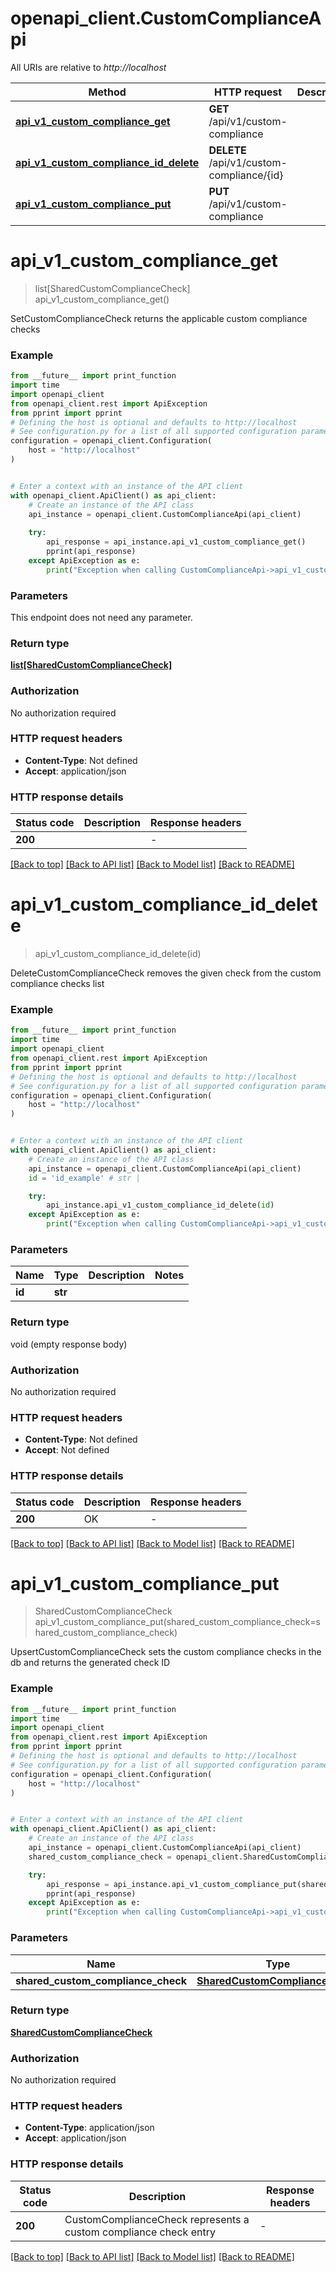 # openapi_client.CustomComplianceApi

All URIs are relative to *http://localhost*

Method | HTTP request | Description
------------- | ------------- | -------------
[**api_v1_custom_compliance_get**](CustomComplianceApi.md#api_v1_custom_compliance_get) | **GET** /api/v1/custom-compliance | 
[**api_v1_custom_compliance_id_delete**](CustomComplianceApi.md#api_v1_custom_compliance_id_delete) | **DELETE** /api/v1/custom-compliance/{id} | 
[**api_v1_custom_compliance_put**](CustomComplianceApi.md#api_v1_custom_compliance_put) | **PUT** /api/v1/custom-compliance | 


# **api_v1_custom_compliance_get**
> list[SharedCustomComplianceCheck] api_v1_custom_compliance_get()



SetCustomComplianceCheck returns the applicable custom compliance checks 

### Example

```python
from __future__ import print_function
import time
import openapi_client
from openapi_client.rest import ApiException
from pprint import pprint
# Defining the host is optional and defaults to http://localhost
# See configuration.py for a list of all supported configuration parameters.
configuration = openapi_client.Configuration(
    host = "http://localhost"
)


# Enter a context with an instance of the API client
with openapi_client.ApiClient() as api_client:
    # Create an instance of the API class
    api_instance = openapi_client.CustomComplianceApi(api_client)
    
    try:
        api_response = api_instance.api_v1_custom_compliance_get()
        pprint(api_response)
    except ApiException as e:
        print("Exception when calling CustomComplianceApi->api_v1_custom_compliance_get: %s\n" % e)
```

### Parameters
This endpoint does not need any parameter.

### Return type

[**list[SharedCustomComplianceCheck]**](SharedCustomComplianceCheck.md)

### Authorization

No authorization required

### HTTP request headers

 - **Content-Type**: Not defined
 - **Accept**: application/json

### HTTP response details
| Status code | Description | Response headers |
|-------------|-------------|------------------|
**200** |  |  -  |

[[Back to top]](#) [[Back to API list]](../README.md#documentation-for-api-endpoints) [[Back to Model list]](../README.md#documentation-for-models) [[Back to README]](../README.md)

# **api_v1_custom_compliance_id_delete**
> api_v1_custom_compliance_id_delete(id)



DeleteCustomComplianceCheck removes the given check from the custom compliance checks list 

### Example

```python
from __future__ import print_function
import time
import openapi_client
from openapi_client.rest import ApiException
from pprint import pprint
# Defining the host is optional and defaults to http://localhost
# See configuration.py for a list of all supported configuration parameters.
configuration = openapi_client.Configuration(
    host = "http://localhost"
)


# Enter a context with an instance of the API client
with openapi_client.ApiClient() as api_client:
    # Create an instance of the API class
    api_instance = openapi_client.CustomComplianceApi(api_client)
    id = 'id_example' # str | 

    try:
        api_instance.api_v1_custom_compliance_id_delete(id)
    except ApiException as e:
        print("Exception when calling CustomComplianceApi->api_v1_custom_compliance_id_delete: %s\n" % e)
```

### Parameters

Name | Type | Description  | Notes
------------- | ------------- | ------------- | -------------
 **id** | **str**|  | 

### Return type

void (empty response body)

### Authorization

No authorization required

### HTTP request headers

 - **Content-Type**: Not defined
 - **Accept**: Not defined

### HTTP response details
| Status code | Description | Response headers |
|-------------|-------------|------------------|
**200** | OK |  -  |

[[Back to top]](#) [[Back to API list]](../README.md#documentation-for-api-endpoints) [[Back to Model list]](../README.md#documentation-for-models) [[Back to README]](../README.md)

# **api_v1_custom_compliance_put**
> SharedCustomComplianceCheck api_v1_custom_compliance_put(shared_custom_compliance_check=shared_custom_compliance_check)



UpsertCustomComplianceCheck sets the custom compliance checks in the db and returns the generated check ID 

### Example

```python
from __future__ import print_function
import time
import openapi_client
from openapi_client.rest import ApiException
from pprint import pprint
# Defining the host is optional and defaults to http://localhost
# See configuration.py for a list of all supported configuration parameters.
configuration = openapi_client.Configuration(
    host = "http://localhost"
)


# Enter a context with an instance of the API client
with openapi_client.ApiClient() as api_client:
    # Create an instance of the API class
    api_instance = openapi_client.CustomComplianceApi(api_client)
    shared_custom_compliance_check = openapi_client.SharedCustomComplianceCheck() # SharedCustomComplianceCheck |  (optional)

    try:
        api_response = api_instance.api_v1_custom_compliance_put(shared_custom_compliance_check=shared_custom_compliance_check)
        pprint(api_response)
    except ApiException as e:
        print("Exception when calling CustomComplianceApi->api_v1_custom_compliance_put: %s\n" % e)
```

### Parameters

Name | Type | Description  | Notes
------------- | ------------- | ------------- | -------------
 **shared_custom_compliance_check** | [**SharedCustomComplianceCheck**](SharedCustomComplianceCheck.md)|  | [optional] 

### Return type

[**SharedCustomComplianceCheck**](SharedCustomComplianceCheck.md)

### Authorization

No authorization required

### HTTP request headers

 - **Content-Type**: application/json
 - **Accept**: application/json

### HTTP response details
| Status code | Description | Response headers |
|-------------|-------------|------------------|
**200** | CustomComplianceCheck represents a custom compliance check entry |  -  |

[[Back to top]](#) [[Back to API list]](../README.md#documentation-for-api-endpoints) [[Back to Model list]](../README.md#documentation-for-models) [[Back to README]](../README.md)

